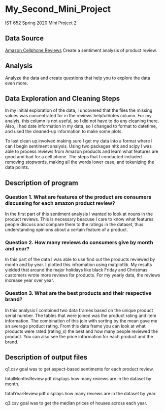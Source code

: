 # My_Second_Mini_Project
 IST 652 Spring 2020 Mini Project 2

## Data Source
[Amazon Cellphone Reviews](https://www.kaggle.com/grikomsn/amazon-cell-phones-reviews)
Create a sentiment analysis of product review.

## Analysis
Analyze the data and create questions that help you to explore the data even more.

## Data Exploration and Cleaning Steps
In my initial exploration of the data, I uncovered that the files the missing values was concentrated for in the reviews helpfulVotes column. For my analyis, this column is not useful, so I did not have to do any cleaning there. Also, I had date information in my data, so I changed to format to datetime, and used the cleaned-up information to make some plots. 

To last clean up involved making sure I get my data into a format where I can I begin sentiment analysis. Using two packages nltk and scipy I was able to process reviews from Amazon products and learn what features are good and bad for a cell phone. The steps that I conducted included removing stopwords, making all the words lower case, and tokenizing the data points. 

## Description of program

### Question 1. What are features of the product are consumers discussing for each amazon product review?

In the first part of this sentiment analysis I wanted to look at nouns in the product reviews. This is necessary beacuse I care to know what features people discuss and compare them to the ratings in the dataset, thus understanding opinions about a certain feature of a product.

### Question 2. How many reviews do consumers give by month and year?

In this part of the data I was able to use find out the products reviewed by month and by year. I plotted this infromation using matplotlib. My results yielded that around the major holidays like black Friday and Christmas customers wrote more reviews for products. For my yearly data, the reviews increase year over year.

### Question 3. What are the best products and their respective brand?

In this analysis I combined two data frames based on the unique product serial number. The tables that were joined was the product rating and item information. The combination of this join with sorting by the mean gave me an average product rating. From this data frame you can look at what products were rated (rating_x) the best and how many people reviewed the product. You can also see the price information for each product and the brand.

## Description of output files

q1.csv goal was to get aspect-based sentiments for each product review.

totalMonthsReview.pdf displays how many reviews are in the dataset by month.

totalYearReview.pdf displays how many reviews are in the dataset by year.

q3.csv goal was to get the median prices of houses across each year.
